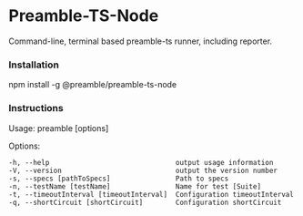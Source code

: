 # Preamble-TS-Node

Command-line, terminal based preamble-ts runner, including reporter.

### Installation
npm install -g @preamble/preamble-ts-node

### Instructions

  Usage: preamble [options]

  Options:

    -h, --help                               output usage information
    -V, --version                            output the version number
    -s, --specs [pathToSpecs]                Path to specs
    -n, --testName [testName]                Name for test [Suite]
    -t, --timeoutInterval [timeoutInterval]  Configuration timeoutInterval
    -q, --shortCircuit [shortCircuit]        Configuration shortCircuit
